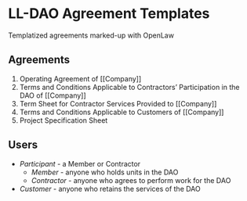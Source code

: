 
# LL-DAO Agreement Templates
Templatized agreements marked-up with OpenLaw

## Agreements
1. Operating Agreement of [[Company]]
2. Terms and Conditions Applicable to Contractors’ Participation in the DAO of [[Company]]
3. Term Sheet for Contractor Services Provided to [[Company]]
4. Terms and Conditions Applicable to Customers of [[Company]]
5. Project Specification Sheet

## Users
- *Participant* - a Member or Contractor
  - *Member* - anyone who holds units in the DAO
  - *Contractor* - anyone who agrees to perform work for the DAO
- *Customer* - anyone who retains the services of the DAO
